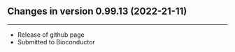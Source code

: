 ## Changes in version 0.99.13 (2022-21-11)

---

- Release of github page
- Submitted to Bioconductor
